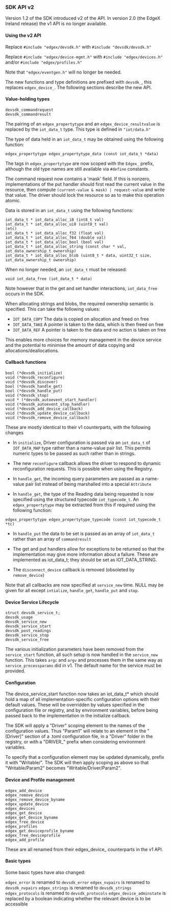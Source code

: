 ### SDK API v2

Version 1.2 of the SDK introduced v2 of the API. In version 2.0 (the EdgeX Ireland release) the v1 API is no longer available.

#### Using the v2 API

Replace `#include "edgex/devsdk.h"` with `#include "devsdk/devsdk.h"`

Replace `#include "edgex/device-mgmt.h"` with `#include "edgex/devices.h"` and/or `#include "edgex/profiles.h"`

Note that `"edgex/eventgen.h"` will no longer be needed.

The new functions and type definitions are prefixed with `devsdk_`, this replaces `edgex_device_`. The following sections describe the new API.

#### Value-holding types

```
devsdk_commandrequest
devsdk_commandresult
```

The pairing of an `edgex_propertytype` and an `edgex_device_resultvalue` is replaced by the `iot_data_t` type. This type is defined in `"iot/data.h"`

The type of data held in an `iot_data_t` may be obtained using the following function:

`edgex_propertytype edgex_propertytype_data (const iot_data_t *data)`

The tags in `edgex_propertytype` are now scoped with the `Edgex_` prefix, although the old type names are still available via `#define` constants.

The command request now contains a 'mask' field. If this is nonzero, implementations of the put handler should first read the current value in the resource, then compute `(current-value & mask) | request-value` and write that value. The driver should lock the resource so as to make this operation atomic.

Data is stored in an `iot_data_t` using the following functions:

```
iot_data_t * iot_data_alloc_i8 (int8_t val)
iot_data_t * iot_data_alloc_ui8 (uint8_t val)
(etc)
iot_data_t * iot_data_alloc_f32 (float val)
iot_data_t * iot_data_alloc_f64 (double val)
iot_data_t * iot_data_alloc_bool (bool val)
iot_data_t * iot_data_alloc_string (const char * val, iot_data_ownership_t ownership)
iot_data_t * iot_data_alloc_blob (uint8_t * data, uint32_t size, iot_data_ownership_t ownership)
```

When no longer needed, an `iot_data_t` must be released:
```
void iot_data_free (iot_data_t * data)
```

Note however that in the get and set handler interactions, `iot_data_free` occurs in the SDK.

When allocating strings and blobs, the required ownership semantic is
specified. This can take the following values:

- `IOT_DATA_COPY` The data is copied on allocation and freed on free
- `IOT_DATA_TAKE` A pointer is taken to the data, which is then freed on free
- `IOT_DATA_REF` A pointer is taken to the data and no action is taken on free

This enables more choices for memory management in the device service and the potential to minimise the amount of data copying and allocations/deallocations.

#### Callback functions

```
bool (*devsdk_initialize)
void (*devsdk_reconfigure)
void (*devsdk_discover)
bool (*devsdk_handle_get)
bool (*devsdk_handle_put)
void (*devsdk_stop)
void * (*devsdk_autoevent_start_handler)
void (*devsdk_autoevent_stop_handler)
void (*devsdk_add_device_callback)
void (*devsdk_update_device_callback)
void (*devsdk_remove_device_callback)
```

These are mostly identical to their v1 counterparts, with the following changes

- In `initialize`, Driver configuration is passed via an `iot_data_t` of `IOT_DATA_MAP` type rather than a name-value pair list. This permits numeric types to be passed as such rather than in strings.

- The new `reconfigure` callback allows the driver to respond to dynamic reconfiguration requests. This is possible when using the Registry.

- In `handle_get`, the incoming query parameters are passed as a name-value pair list instead of being marshalled into a special `Attribute`

- In `handle_get`, the type of the Reading data being requested is now specified using the structured typecode `iot_typecode_t`. An `edgex_propertytype` may be extracted from this if required using the following function:

`edgex_propertytype edgex_propertytype_typecode (const iot_typecode_t *tc)`

- In `handle_put` the data to be set is passed as an array of `iot_data_t` rather than an array of `commandresult`

- The get and put handlers allow for exceptions to be returned so that the implementation may give more information about a failure. These are implemented as iot_data_t; they should be set as IOT_DATA_STRING.

- The `disconnect_device` callback is removed (obsoleted by `remove_device`)

Note that all callbacks are now specified at `service_new` time. NULL may be given for all except `intialize`, `handle_get`, `handle_put` and `stop`.

#### Device Service Lifecycle

```
struct devsdk_service_t;
devsdk_usage
devsdk_service_new
devsdk_service_start
devsdk_post_readings
devsdk_service_stop
devsdk_service_free
```

The various initialization parameters have been removed from the `service_start` function, all such setup is now handled in the `service_new` function. This takes `argc` and `argv` and processes them in the same way as `service_processparams` did in v1. The default name for the service must be provided.

#### Configuration

The device_service_start function now takes an iot_data_t* which should hold a map of all implementation-specific configuration options with their default values. These will be overridden by values specified in the configuration file or registry, and by environment variables, before being passed back to the implementation in the initialize callback.

The SDK will apply a "Driver" scoping element to the names of the configuration values. Thus "Param1" will relate to an element in the "[Driver]" section of a .toml configuration file, in a "Driver" folder in the registry, or with a "DRIVER_" prefix when considering environment variables.

To specify that a configuration element may be updated dynamically, prefix it with "Writable/". The SDK will then apply scoping as above so that "Writable/Param2" becomes "Writable/Driver/Param2".

#### Device and Profile management

```
edgex_add_device
edgex_remove_device
edgex_remove_device_byname
edgex_update_device
edgex_devices
edgex_get_device
edgex_get_device_byname
edgex_free_device
edgex_profiles
edgex_get_deviceprofile_byname
edgex_free_deviceprofile
edgex_add_profile
```

These are all renamed from their edgex_device_ counterparts in the v1 API.

#### Basic types

Some basic types have also changed:

`edgex_error` is renamed to `devsdk_error`
`edgex_nvpairs` is renamed to `devsdk_nvpairs`
`edgex_strings` is renamed to `devsdk_strings`
`edgex_protocols` is renamed to `devsdk_protocols`
`edgex_device_adminstate` is replaced by a boolean indicating whether the relevant device is to be accessible

